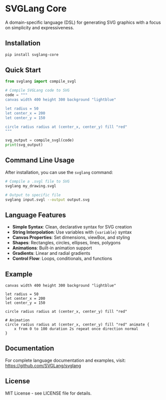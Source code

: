 # SVGLang Core

A domain-specific language (DSL) for generating SVG graphics with a focus on simplicity and expressiveness.

## Installation

```bash
pip install svglang-core
```

## Quick Start

```python
from svglang import compile_svgl

# Compile SVGLang code to SVG
code = """
canvas width 400 height 300 background "lightblue"

let radius = 50
let center_x = 200
let center_y = 150

circle radius radius at (center_x, center_y) fill "red"
"""

svg_output = compile_svgl(code)
print(svg_output)
```

## Command Line Usage

After installation, you can use the `svglang` command:

```bash
# Compile a .svgl file to SVG
svglang my_drawing.svgl

# Output to specific file
svglang input.svgl --output output.svg
```

## Language Features

- **Simple Syntax**: Clean, declarative syntax for SVG creation
- **String Interpolation**: Use variables with `{variable}` syntax
- **Canvas Properties**: Set dimensions, viewBox, and styling
- **Shapes**: Rectangles, circles, ellipses, lines, polygons
- **Animations**: Built-in animation support
- **Gradients**: Linear and radial gradients
- **Control Flow**: Loops, conditionals, and functions

## Example

```svgl
canvas width 400 height 300 background "lightblue"

let radius = 50
let center_x = 200
let center_y = 150

circle radius radius at (center_x, center_y) fill "red"

# Animation
circle radius radius at (center_x, center_y) fill "red" animate {
    x from 0 to 100 duration 2s repeat once direction normal
}
```

## Documentation

For complete language documentation and examples, visit: https://github.com/SVGLang/svglang

## License

MIT License - see LICENSE file for details.
